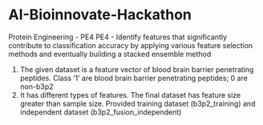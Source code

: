 # AI-Bioinnovate-Hackathon
Protein Engineering - PE4
PE4 - Identify features that significantly contribute to classification accuracy by applying various
feature selection methods and eventually building a stacked ensemble method
1. The given dataset is a feature vector of blood brain barrier penetrating peptides. Class ‘1’
are blood brain barrier penetrating peptides; 0 are non-b3p2
2. It has different types of features. The final dataset has feature size greater than sample
size. Provided training dataset (b3p2_training) and independent dataset
(b3p2_fusion_independent)
